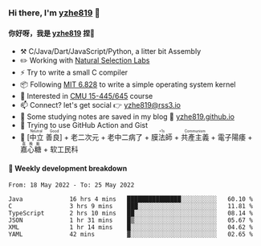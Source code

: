 ### Hi there, I'm [yzhe819](https://github.com/yzhe819) 👋

#### 你好呀，我是 [yzhe819](https://github.com/yzhe819) 捏👋

- :hammer_and_pick: C/Java/Dart/JavaScript/Python, a litter bit Assembly
- :pencil2: Working with [Natural Selection Labs](https://github.com/NaturalSelectionLabs)
- ⚡ Try to write a small C compiler
- 📦 Following [MIT 6.828](https://pdos.csail.mit.edu/6.828/2018/overview.html) to write a simple operating system kernel
- 🧪 Interested in [CMU 15-445/645](https://15445.courses.cs.cmu.edu/fall2020/) course
- 📫 Connect? let's get social 👉 yzhe819@rss3.io
- :scroll: Some studying notes are saved in my blog :space_invader: [yzhe819.github.io](https://yzhe819.github.io/)
- 🌟 Trying to use GitHub Action and Gist
- 🔑 <ruby>[中立 善良]<rp>（</rp><rt>Neutral Good</rt><rp>）</rp></ruby> + 老二次元 + 老中二病了 + <ruby>膜法師<rp>（</rp><rt>+1s</rt><rp>）</rp></ruby> +  <ruby>共產主義<rp>（</rp><rt>Communism</rt><rp>）</rp></ruby> + 電子陽痿 + <ruby>嘉心糖<rp>（</rp><rt>嘉晚飯</rt><rp>）</rp></ruby> + 软工民科



#### 📝 Weekly development breakdown

<!--START_SECTION:waka-->

```text
From: 18 May 2022 - To: 25 May 2022

Java             16 hrs 4 mins   ███████████████░░░░░░░░░░   60.10 %
C                3 hrs 9 mins    ███░░░░░░░░░░░░░░░░░░░░░░   11.81 %
TypeScript       2 hrs 10 mins   ██░░░░░░░░░░░░░░░░░░░░░░░   08.14 %
JSON             1 hr 31 mins    █▒░░░░░░░░░░░░░░░░░░░░░░░   05.67 %
XML              1 hr 14 mins    █░░░░░░░░░░░░░░░░░░░░░░░░   04.62 %
YAML             42 mins         ▓░░░░░░░░░░░░░░░░░░░░░░░░   02.65 %
```

<!--END_SECTION:waka-->



